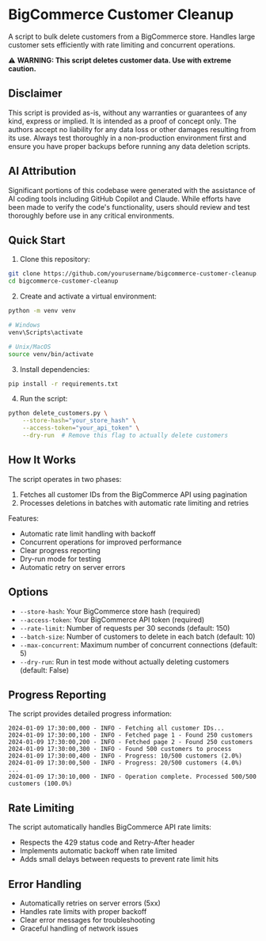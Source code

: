 # BigCommerce Customer Cleanup

A script to bulk delete customers from a BigCommerce store. Handles large customer sets efficiently with rate limiting and concurrent operations.

⚠️ **WARNING: This script deletes customer data. Use with extreme caution.**

## Disclaimer

This script is provided as-is, without any warranties or guarantees of any kind, express or implied. It is intended as a proof of concept only. The authors accept no liability for any data loss or other damages resulting from its use. Always test thoroughly in a non-production environment first and ensure you have proper backups before running any data deletion scripts.

## AI Attribution

Significant portions of this codebase were generated with the assistance of AI coding tools including GitHub Copilot and Claude. While efforts have been made to verify the code's functionality, users should review and test thoroughly before use in any critical environments.

## Quick Start

1. Clone this repository:
```bash
git clone https://github.com/yourusername/bigcommerce-customer-cleanup.git
cd bigcommerce-customer-cleanup
```

2. Create and activate a virtual environment:
```bash
python -m venv venv

# Windows
venv\Scripts\activate

# Unix/MacOS
source venv/bin/activate
```

3. Install dependencies:
```bash
pip install -r requirements.txt
```

4. Run the script:
```bash
python delete_customers.py \
    --store-hash="your_store_hash" \
    --access-token="your_api_token" \
    --dry-run  # Remove this flag to actually delete customers
```

## How It Works

The script operates in two phases:
1. Fetches all customer IDs from the BigCommerce API using pagination
2. Processes deletions in batches with automatic rate limiting and retries

Features:
- Automatic rate limit handling with backoff
- Concurrent operations for improved performance
- Clear progress reporting
- Dry-run mode for testing
- Automatic retry on server errors

## Options

- `--store-hash`: Your BigCommerce store hash (required)
- `--access-token`: Your BigCommerce API token (required)
- `--rate-limit`: Number of requests per 30 seconds (default: 150)
- `--batch-size`: Number of customers to delete in each batch (default: 10)
- `--max-concurrent`: Maximum number of concurrent connections (default: 5)
- `--dry-run`: Run in test mode without actually deleting customers (default: False)

## Progress Reporting

The script provides detailed progress information:
```
2024-01-09 17:30:00,000 - INFO - Fetching all customer IDs...
2024-01-09 17:30:00,100 - INFO - Fetched page 1 - Found 250 customers
2024-01-09 17:30:00,200 - INFO - Fetched page 2 - Found 250 customers
2024-01-09 17:30:00,300 - INFO - Found 500 customers to process
2024-01-09 17:30:00,400 - INFO - Progress: 10/500 customers (2.0%)
2024-01-09 17:30:00,500 - INFO - Progress: 20/500 customers (4.0%)
...
2024-01-09 17:30:10,000 - INFO - Operation complete. Processed 500/500 customers (100.0%)
```

## Rate Limiting

The script automatically handles BigCommerce API rate limits:
- Respects the 429 status code and Retry-After header
- Implements automatic backoff when rate limited
- Adds small delays between requests to prevent rate limit hits

## Error Handling

- Automatically retries on server errors (5xx)
- Handles rate limits with proper backoff
- Clear error messages for troubleshooting
- Graceful handling of network issues